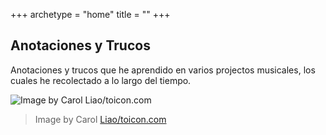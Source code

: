 +++
archetype = "home"
title = ""
+++

## Anotaciones y Trucos

Anotaciones y trucos que he aprendido en varios projectos musicales, los cuales he recolectado a lo largo del tiempo.

<!-- ![Image by Carol Liao/toicon.com](https://upload.wikimedia.org/wikipedia/commons/thumb/b/b1/Toicon-icon-fandom-shred.svg/480px-Toicon-icon-fandom-shred.svg.png) -->
![Image by Carol Liao/toicon.com](/images/home_guitar.png)
> Image by Carol [Liao/toicon.com](https://commons.wikimedia.org/wiki/File:Toicon-icon-fandom-shred.svg)

[^someid]:
    Anything of interest goes here.

    Blue light glows blue.
